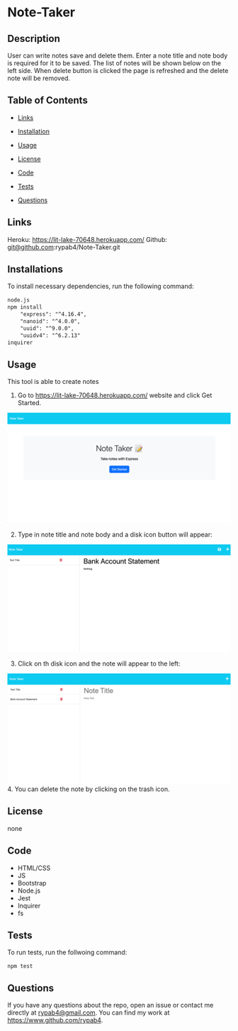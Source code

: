 # Note-Taker

## Description
User can write notes save and delete them.  Enter a note title and note body is required for it to be saved.  The list of notes will be shown below on the left side.    When delete button is clicked the page is refreshed and the delete note will be removed.


## Table of Contents
* [Links](#links)

* [Installation](#installation)

* [Usage](#usage)

* [License](#license)

* [Code](#code)

* [Tests](#tests)

* [Questions](#questions)

## Links

Heroku:  https://lit-lake-70648.herokuapp.com/
Github: git@github.com:rypab4/Note-Taker.git 

## Installations 

To install necessary dependencies, run the following command:

```
node.js
npm install
    "express": "^4.16.4",
    "nanoid": "^4.0.0",
    "uuid": "^9.0.0",
    "uuidv4": "^6.2.13"
inquirer
```


## Usage
This tool is able to create notes
1.  Go to https://lit-lake-70648.herokuapp.com/ website and click Get Started.

![alt text](./Assets/Note_Taker_titlepage.png)

2.  Type in note title and note body and a disk icon button will appear:

![alt text](./Assets/BankAccount_in_notes.png)

3.  Click on th disk icon and the note will appear to the left:

![alt text](./Assets/Note_Taker.png)
4.  You can delete the note by clicking on the trash icon.



## License
    
none


## Code
* HTML/CSS
* JS
* Bootstrap
* Node.js
* Jest
* Inquirer
* fs



## Tests
To run tests, run the follwoing command:
```
npm test
```

## Questions
If you have any questions about the repo, open an issue or contact me directly at rypab4@gmail.com.  You can find my work at https://www.github.com/rypab4.

